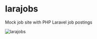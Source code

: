 # larajobs
Mock job site with PHP Laravel job postings 

![larajobs](https://github.com/harchit/larajobs/assets/57609517/4b6677dc-b2f9-46c2-80ad-64e648a66221)


